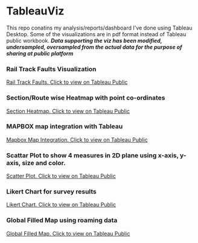 # TableauViz
This repo conatins my analysis/reports/dashboard I've done using Tableau Desktop. Some of the visualizations are in pdf format instead of Tableau public workbook.
***Data supporting the viz has been modified, undersampled, oversampled from the actual data for the purpose of sharing at public platform***

### Rail Track Faults Visualization

[Rail Track Faults. Click to view on Tableau Public](https://public.tableau.com/profile/toufiq#!/vizhome/TrackGeomandOBDClusteringDashboard_basedonSeptember2018Run/Dashboard3)

### Section/Route wise Heatmap with point co-ordinates

[Section Heatmap. Click to view on Tableau Public](https://public.tableau.com/profile/toufiq#!/vizhome/LiveFaultDashboard/TrackOnMap)

### MAPBOX map integration with Tableau

[Mapbox Map Integration. Click to view on Tableau Public](https://public.tableau.com/profile/toufiq#!/vizhome/CHL_ACC/Dashboard1)

### Scattar Plot to show 4 measures in 2D plane using x-axis, y-axis, size and color.

[Scatter Plot. Click to view on Tableau Public](https://public.tableau.com/profile/toufiq#!/vizhome/Hockey-RepresentingMultipleQuantitiesinTableau/Dashboard1)

### Likert Chart for survey results

[Likert Chart. Click to view on Tableau Public](https://public.tableau.com/profile/toufiq#!/vizhome/LikertScale_8/Dashboard1)

### Global Filled Map using roaming data

[Global Filled Map. Click to view on Tableau Public](https://public.tableau.com/profile/toufiq#!/vizhome/Dashboard-CountriesandRoamers/Dashboard)


